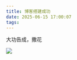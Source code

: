 ```yaml
---
title: 博客搭建成功
date: 2025-06-15 17:00:07
tags:
---
```

大功告成，撒花

![](https://img.liangmouyin.com/2025/06/a14e7fd2eb5a7d2383dda7e28cb52c61.{ext})